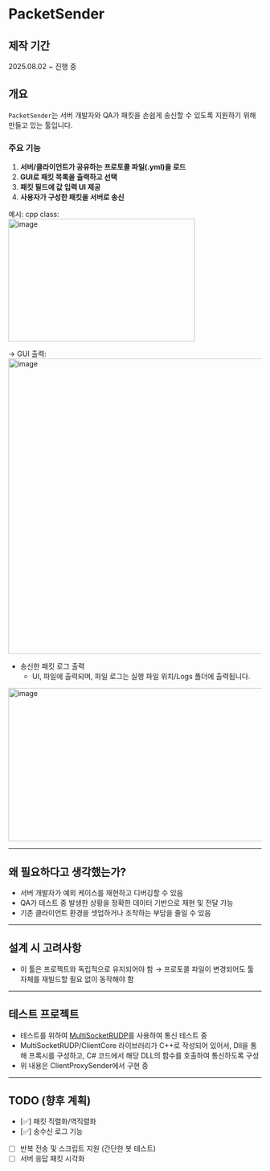 # PacketSender

## 제작 기간
2025.08.02 ~ 진행 중

## 개요

`PacketSender`는 서버 개발자와 QA가 패킷을 손쉽게 송신할 수 있도록 지원하기 위해 만들고 있는 툴입니다.

### 주요 기능
1. **서버/클라이언트가 공유하는 프로토콜 파일(.yml)을 로드**
2. **GUI로 패킷 목록을 출력하고 선택**
3. **패킷 필드에 값 입력 UI 제공**
4. **사용자가 구성한 패킷을 서버로 송신**


예시:
cpp class:   
<img width="371" height="244" alt="image" src="https://github.com/user-attachments/assets/237a9391-b893-49cc-a596-7ad65fcf2b43" />

→ GUI 출력:
<img width="983" height="588" alt="image" src="https://github.com/user-attachments/assets/01d7e85a-a914-42b1-a325-ab12736debec" />

- 송신한 패킷 로그 출력
  - UI, 파일에 출력되며, 파일 로그는 실행 파일 위치/Logs 폴더에 출력됩니다.
<img width="1181" height="305" alt="image" src="https://github.com/user-attachments/assets/7381bfbc-415d-47b2-b633-c0cea7ce928f" />

---

## 왜 필요하다고 생각했는가?

- 서버 개발자가 예외 케이스를 재현하고 디버깅할 수 있음
- QA가 테스트 중 발생한 상황을 정확한 데이터 기반으로 재현 및 전달 가능
- 기존 클라이언트 환경을 셋업하거나 조작하는 부담을 줄일 수 있음

---

## 설계 시 고려사항

- 이 툴은 프로젝트와 독립적으로 유지되어야 함
  → 프로토콜 파일이 변경되어도 툴 자체를 재빌드할 필요 없이 동작해야 함

---

## 테스트 프로젝트

- 테스트를 위하여 [MultiSocketRUDP](https://github.com/m5623skhj/MultiSocketRUDP)를 사용하여 통신 테스트 중
- MultiSocketRUDP/ClientCore 라이브러리가 C++로 작성되어 있어서, Dll을 통해 프록시를 구성하고, C# 코드에서 해당 DLL의 함수를 호출하여 통신하도록 구성
- 위 내용은 ClientProxySender에서 구현 중

---

## TODO (향후 계획)

- [✅] 패킷 직렬화/역직렬화 
- [✅] 송수신 로그 기능  
- [ ] 반복 전송 및 스크립트 지원 (간단한 봇 테스트)  
- [ ] 서버 응답 패킷 시각화  
